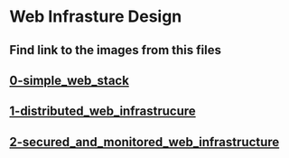 # Web Infrasture Design

## Find link to the images from this files

## [0-simple_web_stack](0-simple_web_stack)

## [1-distributed_web_infrastrucure](1-distributed_web_infrastructure)

## [2-secured_and_monitored_web_infrastructure](2-secured_and_monitored_web_infrastructure)
